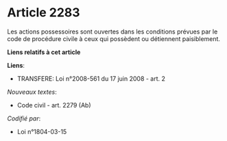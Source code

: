 # Article 2283

Les actions possessoires sont ouvertes dans les conditions prévues par le code de procédure civile à ceux qui possèdent ou
détiennent paisiblement.

**Liens relatifs à cet article**

**Liens**:

  - TRANSFERE: Loi n°2008-561 du 17 juin 2008 - art. 2

_Nouveaux textes_:

  - Code civil - art. 2279 (Ab)

_Codifié par_:

  - Loi n°1804-03-15
